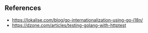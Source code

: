 ## References

- <https://lokalise.com/blog/go-internationalization-using-go-i18n/>
- <https://dzone.com/articles/testing-golang-with-httptest>
